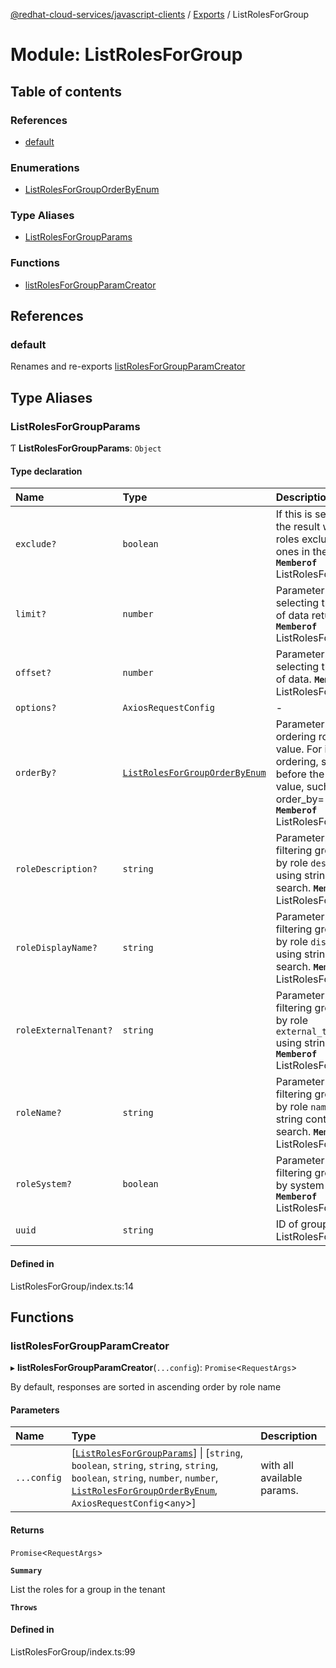 [@redhat-cloud-services/javascript-clients](../README.md) / [Exports](../modules.md) / ListRolesForGroup

# Module: ListRolesForGroup

## Table of contents

### References

- [default](ListRolesForGroup.md#default)

### Enumerations

- [ListRolesForGroupOrderByEnum](../enums/ListRolesForGroup.ListRolesForGroupOrderByEnum.md)

### Type Aliases

- [ListRolesForGroupParams](ListRolesForGroup.md#listrolesforgroupparams)

### Functions

- [listRolesForGroupParamCreator](ListRolesForGroup.md#listrolesforgroupparamcreator)

## References

### default

Renames and re-exports [listRolesForGroupParamCreator](ListRolesForGroup.md#listrolesforgroupparamcreator)

## Type Aliases

### ListRolesForGroupParams

Ƭ **ListRolesForGroupParams**: `Object`

#### Type declaration

| Name | Type | Description |
| :------ | :------ | :------ |
| `exclude?` | `boolean` | If this is set to true, the result would be roles excluding the ones in the group **`Memberof`** ListRolesForGroupApi |
| `limit?` | `number` | Parameter for selecting the amount of data returned. **`Memberof`** ListRolesForGroupApi |
| `offset?` | `number` | Parameter for selecting the offset of data. **`Memberof`** ListRolesForGroupApi |
| `options?` | `AxiosRequestConfig` | - |
| `orderBy?` | [`ListRolesForGroupOrderByEnum`](../enums/ListRolesForGroup.ListRolesForGroupOrderByEnum.md) | Parameter for ordering roles by value. For inverse ordering, supply \'-\' before the param value, such as: ?order_by=-name **`Memberof`** ListRolesForGroupApi |
| `roleDescription?` | `string` | Parameter for filtering group roles by role `description` using string contains search. **`Memberof`** ListRolesForGroupApi |
| `roleDisplayName?` | `string` | Parameter for filtering group roles by role `display_name` using string contains search. **`Memberof`** ListRolesForGroupApi |
| `roleExternalTenant?` | `string` | Parameter for filtering group roles by role `external_tenant` using string search. **`Memberof`** ListRolesForGroupApi |
| `roleName?` | `string` | Parameter for filtering group roles by role `name` using string contains search. **`Memberof`** ListRolesForGroupApi |
| `roleSystem?` | `boolean` | Parameter for filtering group roles by system flag. **`Memberof`** ListRolesForGroupApi |
| `uuid` | `string` | ID of group **`Memberof`** ListRolesForGroupApi |

#### Defined in

ListRolesForGroup/index.ts:14

## Functions

### listRolesForGroupParamCreator

▸ **listRolesForGroupParamCreator**(`...config`): `Promise`\<`RequestArgs`\>

By default, responses are sorted in ascending order by role name

#### Parameters

| Name | Type | Description |
| :------ | :------ | :------ |
| `...config` | [[`ListRolesForGroupParams`](ListRolesForGroup.md#listrolesforgroupparams)] \| [`string`, `boolean`, `string`, `string`, `string`, `boolean`, `string`, `number`, `number`, [`ListRolesForGroupOrderByEnum`](../enums/ListRolesForGroup.ListRolesForGroupOrderByEnum.md), `AxiosRequestConfig`\<`any`\>] | with all available params. |

#### Returns

`Promise`\<`RequestArgs`\>

**`Summary`**

List the roles for a group in the tenant

**`Throws`**

#### Defined in

ListRolesForGroup/index.ts:99
